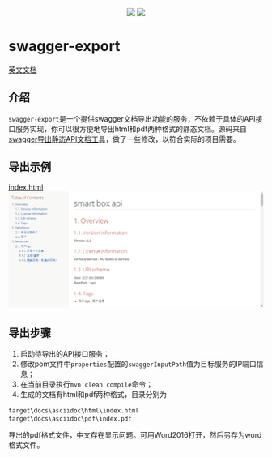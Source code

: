 ﻿<p align="center">
<a href="http://www.oracle.com/technetwork/java/javase/overview/index.html"><img src="https://img.shields.io/badge/language-java%208.0-orange.svg"></a>
<img src="https://img.shields.io/badge/release-1.0.0-brightgreen.svg">
</p>

# swagger-export

[英文文档](README-en.md)

## 介绍
`swagger-export`是一个提供swagger文档导出功能的服务，不依赖于具体的API接口服务实现，你可以很方便地导出html和pdf两种格式的静态文档。源码来自[swagger导出静态API文档工具](https://download.csdn.net/download/dong_19890208/10634155)，做了一些修改，以符合实际的项目需要。

## 导出示例
[index.html](docs/index.html)
![示例](screenshots/screenshot.png)

## 导出步骤
1. 启动待导出的API接口服务；
2. 修改pom文件中`properties`配置的`swaggerInputPath`值为目标服务的IP端口信息；
3. 在当前目录执行`mvn clean compile`命令；
4. 生成的文档有html和pdf两种格式，目录分别为
```$xslt
target\docs\asciidoc\html\index.html
target\docs\asciidoc\pdf\index.pdf
```
导出的pdf格式文件，中文存在显示问题。可用Word2016打开，然后另存为word格式文件。
